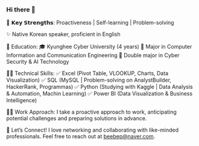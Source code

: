 ### Hi there 👋

📍 𝗞𝗲𝘆 𝗦𝘁𝗿𝗲𝗻𝗴𝘁𝗵𝘀: Proactiveness | Self-learning | Problem-solving

✨ Native Korean speaker, proficient in English

🏫 Education:
🎓 Kyunghee Cyber University (4 years)
📕 Major in Computer Information and Communication Engineering
📕 Double major in Cyber Security & AI Technology

👩‍💻 Technical Skills:
✅ Excel (Pivot Table, VLOOKUP, Charts, Data Visualization)
✅ SQL (MySQL | Problem-solving on AnalystBuilder, HackerRank, Programmas)
✅ Python (Studying with Kaggle | Data Analysis & Automation, Machin Learning)
✅ Power BI (Data Visualization & Business Intelligence)

🏃‍♂️ Work Approach:
I take a proactive approach to work, anticipating potential challenges and preparing solutions in advance.

👋 Let’s Connect!
I love networking and collaborating with like-minded professionals. Feel free to reach out at beebep@naver.com.

<!--
**JINNYLOG/JINNYLOG** is a ✨ _special_ ✨ repository because its `README.md` (this file) appears on your GitHub profile.

Here are some ideas to get you started:

- 🔭 I’m currently working on ...
- 🌱 I’m currently learning ...
- 👯 I’m looking to collaborate on ...
- 🤔 I’m looking for help with ...
- 💬 Ask me about ...
- 📫 How to reach me: ...
- 😄 Pronouns: ...
- ⚡ Fun fact: ...
-->
